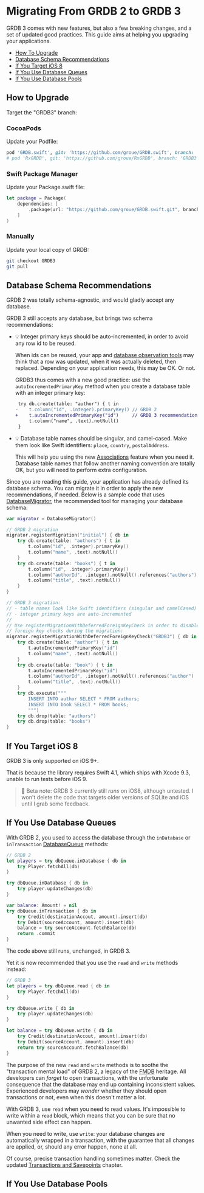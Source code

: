 Migrating From GRDB 2 to GRDB 3
===============================

GRDB 3 comes with new features, but also a few breaking changes, and a set of updated good practices. This guide aims at helping you upgrading your applications.

- [How To Upgrade]
- [Database Schema Recommendations]
- [If You Target iOS 8]
- [If You Use Database Queues]
- [If You Use Database Pools]


## How to Upgrade

Target the "GRDB3" branch:

### CocoaPods

Update your Podfile:

```ruby
pod 'GRDB.swift', git: 'https://github.com/groue/GRDB.swift', branch: 'GRDB3'
# pod 'RxGRDB', git: 'https://github.com/groue/RxGRDB', branch: 'GRDB3'
```

### Swift Package Manager

Update your Package.swift file:

```swift
let package = Package(
    dependencies: [
        .package(url: "https://github.com/groue/GRDB.swift.git", branch: "GRDB3")
    ]
)
```

### Manually

Update your local copy of GRDB:

```sh
git checkout GRDB3
git pull
```


## Database Schema Recommendations

GRDB 2 was totally schema-agnostic, and would gladly accept any database.

GRDB 3 still accepts any database, but brings two schema recommendations:

- :bulb: Integer primary keys should be auto-incremented, in order to avoid any row id to be reused.
    
    When ids can be reused, your app and [database observation tools] may think that a row was updated, when it was actually deleted, then replaced. Depending on your application needs, this may be OK. Or not.
    
    GRDB3 thus comes with a new good practice: use the `autoIncrementedPrimaryKey` method when you create a database table with an integer primary key:
    
    ```diff
     try db.create(table: "author") { t in
    -    t.column("id", .integer).primaryKey() // GRDB 2
    +    t.autoIncrementedPrimaryKey("id")     // GRDB 3 recommendation
         t.column("name", .text).notNull()
     }
    ```

- :bulb: Database table names should be singular, and camel-cased. Make them look like Swift identifiers: `place`, `country`, `postalAddress`.
    
    This will help you using the new [Associations] feature when you need it. Database table names that follow another naming convention are totally OK, but you will need to perform extra configuration.

Since you are reading this guide, your application has already defined its database schema. You can migrate it in order to apply the new recommendations, if needed. Below is a sample code that uses [DatabaseMigrator], the recommended tool for managing your database schema:

```swift
var migrator = DatabaseMigrator()

// GRDB 2 migration
migrator.registerMigration("initial") { db in
    try db.create(table: "authors") { t in
        t.column("id", .integer).primaryKey()
        t.column("name", .text).notNull()
    }
    try db.create(table: "books") { t in
        t.column("id", .integer).primaryKey()
        t.column("authorId", .integer).notNull().references("authors")
        t.column("title", .text).notNull()
    }
}

// GRDB 3 migration:
// - table names look like Swift identifiers (singular and camelCased)
// - integer primary keys are auto-incremented
//
// Use registerMigrationWithDeferredForeignKeyCheck in order to disable
// foreign key checks during the migration:
migrator.registerMigrationWithDeferredForeignKeyCheck("GRDB3") { db in
    try db.create(table: "author") { t in
        t.autoIncrementedPrimaryKey("id")
        t.column("name", .text).notNull()
    }
    try db.create(table: "book") { t in
        t.autoIncrementedPrimaryKey("id")
        t.column("authorId", .integer).notNull().references("author")
        t.column("title", .text).notNull()
    }
    try db.execute("""
        INSERT INTO author SELECT * FROM authors;
        INSERT INTO book SELECT * FROM books;
        """)
    try db.drop(table: "authors")
    try db.drop(table: "books")
}
```


## If You Target iOS 8

GRDB 3 is only supported on iOS 9+.

That is because the library requires Swift 4.1, which ships with Xcode 9.3, unable to run tests before iOS 9.

> :construction_worker: Beta note: GRDB 3 currently still *runs* on iOS8, although untested. I won't delete the code that targets older versions of SQLite and iOS until I grab some feedback.


## If You Use Database Queues

With GRDB 2, you used to access the database through the `inDatabase` or `inTransaction` [DatabaseQueue] methods:

```swift
// GRDB 2
let players = try dbQueue.inDatabase { db in
    try Player.fetchAll(db)
}

try dbQueue.inDatabase { db in
    try player.updateChanges(db)
}

var balance: Amount! = nil
try dbQueue.inTransaction { db in
    try Credit(destinationAccout, amount).insert(db)
    try Debit(sourceAccount, amount).insert(db)
    balance = try sourceAccount.fetchBalance(db)
    return .commit
}
```

The code above still runs, unchanged, in GRDB 3.

Yet it is now recommended that you use the `read` and `write` methods instead:

```swift
// GRDB 3
let players = try dbQueue.read { db in
    try Player.fetchAll(db)
}

try dbQueue.write { db in
    try player.updateChanges(db)
}

let balance = try dbQueue.write { db in
    try Credit(destinationAccout, amount).insert(db)
    try Debit(sourceAccount, amount).insert(db)
    return try sourceAccount.fetchBalance(db)
}
```

The purpose of the new `read` and `write` methods is to soothe the "transaction mental load" of GRDB 2, a legacy of the [FMDB] heritage. All developers can *forget* to open transactions, with the unfortunate consequence that the database may end up containing inconsistent values. Experienced developers may *wonder* whether they should open transactions or not, even when this doesn't matter a lot.

With GRDB 3, use `read` when you need to read values. It's impossible to write within a `read` block, which means that you can be sure that no unwanted side effect can happen.

When you need to write, use `write`: your database changes are automatically wrapped in a transaction, with the guarantee that all changes are applied, or, should any error happen, none at all.

Of course, precise transaction handling sometimes matter. Check the updated [Transactions and Savepoints] chapter.


## If You Use Database Pools


[How To Upgrade]: #how-to-upgrade
[Database Schema Recommendations]: #database-schema-recommendations
[If You Target iOS 8]: #if-you-target-ios-8
[If You Use Database Queues]: #if-you-use-database-queues
[If You Use Database Pools]: #if-you-use-database-pools
[FetchedRecordsController]: ../README.md#fetchedrecordscontroller
[RxGRDB]: http://github.com/RxSwiftCommunity/RxGRDB
[Associations]: AssociationsBasics.md
[DatabaseMigrator]: ../README.md#migrations
[database observation tools]: ../README.md#database-changes-observation
[Transactions and Savepoints]: ../README.md#transactions-and-savepoints
[DatabaseQueue]: ../README.md#database-queues
[FMDB]: http://github.com/ccgus/fmdb